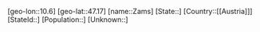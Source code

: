 ﻿---
location: [47.17,10.6]
type: City
tags:
- geo/City


SpocWebEntityId: 35779
isDeleted: false
confidential: public

---
[geo-lon::10.6]
[geo-lat::47.17]
[name::Zams]
[State::]
[Country::[[Austria]]]
[StateId::]
[Population::]
[Unknown::]

